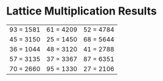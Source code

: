 # Lattice Multiplication Results

|   |   |   |
|---|---|---|
| 93 = 1581 | 61 = 4209 | 52 = 4784 |
| 45 = 3150 | 25 = 1450 | 68 = 5644 |
| 36 = 1044 | 48 = 3120 | 41 = 2788 |
| 57 = 3135 | 37 = 3367 | 87 = 6351 |
| 70 = 2660 | 95 = 1330 | 27 = 2106 |
